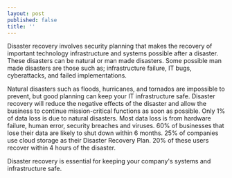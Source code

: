 ```yaml
---
layout: post
published: false
title: ''
---
```

Disaster recovery involves security planning that makes the recovery of important technology infrastructure and systems possible after a disaster. These disasters can be natural or man made disasters. Some possible man made disasters are those such as; infrastructure failure, IT bugs, cyberattacks, and failed implementations. 

Natural disasters such as floods, hurricanes, and tornados are impossible to prevent, but good planning can keep your IT infrastructure safe. Disaster recovery will reduce the negative effects of the disaster and allow the business to continue mission-critical functions as soon as possible. Only 1% of data loss is due to natural disasters. Most data loss is from hardware failure, human error, security breaches and viruses. 60% of businesses that lose their data are likely to shut down within 6 months. 25% of companies use cloud storage as their Disaster Recovery Plan. 20% of these users recover within 4 hours of the disaster. 

Disaster recovery is essential for keeping your company's systems and infrastructure safe. 
